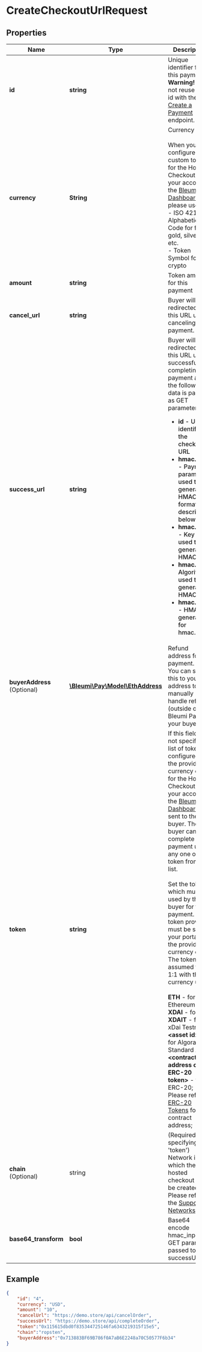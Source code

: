 # CreateCheckoutUrlRequest

## Properties
Name | Type | Description | Notes
------------ | ------------- | ------------- | -------------
**id** | **string** | Unique identifier for this payment. <br> <b>Warning!</b> - Do not reuse this id with the [Create a Payment](https://pay.bleumi.com/docs/#create-a-payment) endpoint. |
**currency** | **String** | Currency Code<br><br> When you configure custom tokens for the Hosted Checkout in your account in the <a href="https://pay.bleumi.com/app/" target="_blank">Bleumi Pay Dashboard</a>, please use:<br> - ISO 4217 Alphabetic Code for fiat, gold, silver, etc.<br> - Token Symbol for crypto |
**amount** | **string** | Token amount for this payment | 
**cancel_url** | **string** |  Buyer will be redirected to this URL upon canceling the payment. | 
**success_url** | **string** | Buyer will be redirected to this URL upon successfully completing the payment and the following data is passed as GET parameters, <ul style="font-weight: 500"><li><b>id</b> - Unique identifier of the checkout URL</li><li><b>hmac.input</b> - Payment parameters used to generate HMAC. The format is described below.</li><li><b>hmac.keyId</b> - Key ID used to generate HMAC</li><li><b>hmac.alg</b> - Algorithm used to generate HMAC</li><li><b>hmac.value</b> - HMAC generated for hmac.input</li></ul> 
**buyerAddress**<br>(Optional) | [**\Bleumi\Pay\Model\EthAddress**](EthAddress.md)  | Refund address for this payment.<br>You can set this to your address to manually handle refunds (outside of Bleumi Pay) to your buyer. | 
**token** | **string** |  If this field is not specified, a list of tokens configured for the provided currency code for the Hosted Checkout in your account in the <a href="https://pay.bleumi.com/app/" target="_blank">Bleumi Pay Dashboard</a> is sent to the buyer. The buyer can complete the payment using any one of token from this list. <br><br> Set the token which must be used by the buyer for this payment. The token provided must be set in your portal for the provided currency code. The token is assumed to be 1:1 with the currency unit. <br><br> <b>ETH</b> - for Ethereum<br> <b>XDAI</b> - for xDai<br> <b>XDAIT</b> - for xDai Testnet<br> <b>&lt;asset id&gt;</b> - for Algorand Standard Asset <br/> <b>&lt;contract address of ERC-20 token&gt;</b> - for ERC-20; Please refer to [ERC-20 Tokens](https://pay.bleumi.com/docs/#erc-20) for contract address; | [optional]
**chain**<br>(Optional) | string | (Required if specifying 'token') Network in which the hosted checkout is to be created. Please refer to the [Supported Networks](https://pay.bleumi.com/docs/#supported-networks).
**base64_transform** | **bool** | Base64 encode hmac_input GET parameter passed to the successUrl | [optional] 

## Example

```json
{
    "id": "4",
    "currency": "USD",
    "amount": "10",
    "cancelUrl": "https://demo.store/api/cancelOrder",
    "successUrl": "https://demo.store/api/completeOrder",
	"token":"0x115615dbd0f835344725146fa6343219315f15e5",
	"chain":"ropsten",
	"buyerAddress":"0x713883BF69B786f0A7aB6E2248a70C50577F6b34"
}
```